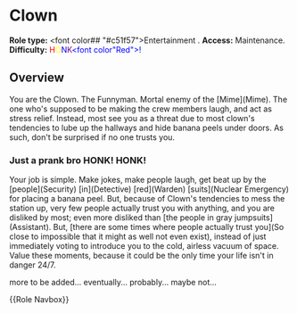 # Clown
**Role type:** <font color## "#c51f57">Entertainment</font> . **Access:** Maintenance. **Difficulty:** <font color="Red">H</font><font color="Yellow">O</font><font color="Blue">N<font color="Purple">K</font><font color"Red">!</font></font>


## Overview


You are the Clown. The Funnyman. Mortal enemy of the \[Mime](Mime). The one who's supposed to be making the crew members laugh, and act as stress relief. Instead, most see you as a threat due to most clown's tendencies to lube up the hallways and hide banana peels under doors. As such, don't be surprised if no one trusts you.


### Just a prank bro HONK! HONK!


Your job is simple. Make jokes, make people laugh, get beat up by the \[people](Security) \[in](Detective) \[red](Warden) \[suits](Nuclear Emergency) for placing a banana peel. But, because of Clown's tendencies to mess the station up, very few people actually trust you with anything, and you are disliked by most; even more disliked than \[the people in gray jumpsuits](Assistant). But, \[there are some times where people actually trust you](So close to impossible that it might as well not even exist), instead of just immediately voting to introduce you to the cold, airless vacuum of space. Value these moments, because it could be the only time your life isn't in danger 24/7.

more to be added... eventually... probably... maybe not...

{{Role Navbox}}